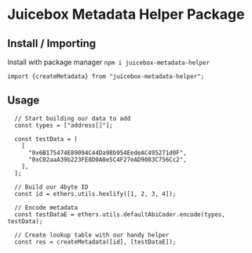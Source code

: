 # Juicebox Metadata Helper Package

## Install / Importing

Install with package manager
```npm i juicebox-metadata-helper```

```
import {createMetadata} from "juicebox-metadata-helper";
```

## Usage

```
  // Start building our data to add
  const types = ["address[]"];

  const testData = [
    [
      "0x6B175474E89094C44Da98b954EedeAC495271d0F",
      "0xC02aaA39b223FE8D0A0e5C4F27eAD9083C756Cc2",
    ],
  ];

  // Build our 4byte ID
  const id = ethers.utils.hexlify([1, 2, 3, 4]);

  // Encode metadata
  const testDataE = ethers.utils.defaultAbiCoder.encode(types, testData);

  // Create lookup table with our handy helper
  const res = createMetadata([id], [testDataE]);
```
